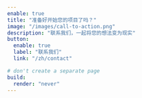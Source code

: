 ```yaml
---
enable: true
title: "准备好开始您的项目了吗？"
image: "/images/call-to-action.png"
description: "联系我们，一起将您的想法变为现实"
button:
  enable: true
  label: "联系我们"
  link: "/zh/contact"

# don't create a separate page
build:
  render: "never"
---
```

